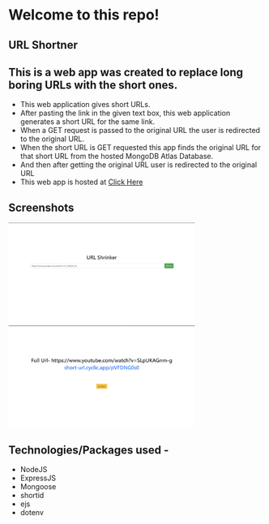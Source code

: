 #
# Welcome to this repo!

## URL Shortner


## This is a web app was created to replace long boring URLs with the short ones.
- This web application gives short URLs.
- After pasting the link in the given text box, this web application generates a short URL for the same link.
- When a GET request is passed to the original URL the user is redirected to the original URL.
- When the short URL is GET requested this app finds the original URL for that short URL from the hosted MongoDB Atlas Database.
- And then after getting the original URL user is redirected to the original URL
- This web app is hosted at <a href="https://short-url.cyclic.app/"> Click Here </a>



## Screenshots
<p align="center>
  <img src="https://github.com/omkarae/short-URL/blob/main/1.png" alt="UI" height=200px></img>
  <img src="https://github.com/omkarae/short-URL/blob/main/2.png" alt="Response" height=200px></img>
  <img src="https://github.com/omkarae/short-URL/blob/main/3.png" alt="UI" height=200px></img>
</p>



## Technologies/Packages used - 
- NodeJS
- ExpressJS
- Mongoose
- shortid
- ejs
- dotenv

